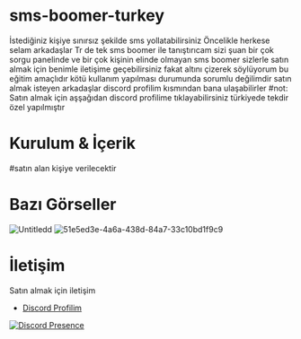 # sms-boomer-turkey
İstediğiniz kişiye sınırsız şekilde sms yollatabilirsiniz
Öncelikle herkese selam arkadaşlar Tr de tek sms boomer ile tanıştırıcam sizi şuan bir çok sorgu panelinde ve bir çok kişinin elinde olmayan sms boomer sizlerle satın almak için benimle iletişime geçebilirsiniz fakat altını çizerek söylüyorum bu eğitim amaçlıdır kötü kullanım yapılması durumunda sorumlu değilimdir satın almak isteyen arkadaşlar discord profilim kısmından bana ulaşabilirler
#not: Satın almak için aşşağıdan discord profilime tıklayabilirsiniz türkiyede tekdir özel yapılmıştır

  
 # Kurulum & İçerik 
#satın alan kişiye verilecektir
 
# Bazı Görseller  
![Untitledd](https://user-images.githubusercontent.com/97955568/215527511-12c168af-7399-4658-b1ae-e2f683709115.png)
![51e5ed3e-4a6a-438d-84a7-33c10bd1f9c9](https://user-images.githubusercontent.com/97955568/215529260-6e38d047-3599-43b5-864e-56f57854283c.jpg)

 # İletişim 
Satın almak için iletişim
 - [Discord Profilim](https://discord.com/users/560917924257464320)

[![Discord Presence](https://lanyard.cnrad.dev/api/560917924257464320?hideStatus=true)](https://discord.com/users/560917924257464320)
